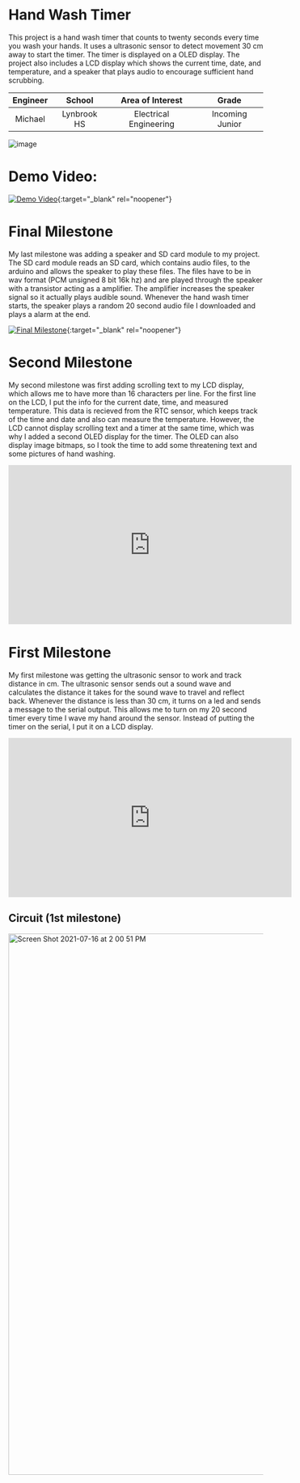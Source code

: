﻿# Hand Wash Timer
 This project is a hand wash timer that counts to twenty seconds every time you wash your hands. It uses a ultrasonic sensor to detect movement 30 cm away to start the timer. The timer is displayed on a OLED display. The project also includes a LCD display which shows the current time, date, and temperature, and a speaker that plays audio to encourage sufficient hand scrubbing. 
 
| **Engineer** | **School** | **Area of Interest** | **Grade** |
|:--:|:--:|:--:|:--:|
| Michael | Lynbrook HS | Electrical Engineering | Incoming Junior


![image](https://user-images.githubusercontent.com/71350303/126834812-36acd159-99f5-44a2-ac9d-1452128f295c.jpeg)

  
# Demo Video: 
[![Demo Video](https://cdn.discordapp.com/attachments/501260125731028994/862438682706313256/Screen_Shot_2021-07-07_at_2.03.13_PM.png )](https://www.youtube.com/watch?v=AGEDjoDWGVE "Demo Night Video"){:target="_blank" rel="noopener"}

# Final Milestone
My last milestone was adding a speaker and SD card module to my project. The SD card module reads an SD card, which contains audio files, to the arduino and allows the speaker to play these files. The files have to be in wav format (PCM unsigned 8 bit 16k hz) and are played through the speaker with a transistor acting as a amplifier. The amplifier increases the speaker signal so it actually plays audible sound. Whenever the hand wash timer starts, the speaker plays a random 20 second audio file I downloaded and plays a alarm at the end. 

[![Final Milestone](https://cdn.discordapp.com/attachments/501260125731028994/862438682706313256/Screen_Shot_2021-07-07_at_2.03.13_PM.png )](https://www.youtube.com/watch?v=ookglHMfglg "Final Milestone"){:target="_blank" rel="noopener"}

# Second Milestone
My second milestone was first adding scrolling text to my LCD display, which allows me to have more than 16 characters per line. For the first line on the LCD, I put the info for the current date, time, and measured temperature. This data is recieved from the RTC sensor, which keeps track of the time and date and also can measure the temperature. However, the LCD cannot display scrolling text and a timer at the same time, which was why I added a second OLED display for the timer. The OLED can also display image bitmaps, so I took the time to add some threatening text and some pictures of hand washing. 
  
      
            
            
<iframe width="560" height="315" src="https://www.youtube.com/embed/In7Fj0EMY_E" title="YouTube video player" frameborder="0" allow="accelerometer; autoplay; clipboard-write; encrypted-media; gyroscope; picture-in-picture" allowfullscreen></iframe>

# First Milestone
  
My first milestone was getting the ultrasonic sensor to work and track distance in cm. The ultrasonic sensor sends out a sound wave and calculates the distance it takes for the sound wave to travel and reflect back. Whenever the distance is less than 30 cm, it turns on a led and sends a message to the serial output. This allows me to turn on my 20 second timer every time I wave my hand around the sensor. Instead of putting the timer on the serial, I put it on a LCD display. 

<iframe width="560" height="315" src="https://www.youtube.com/embed/wI0pApb0Pbo" title="YouTube video player" frameborder="0" allow="accelerometer; autoplay; clipboard-write; encrypted-media; gyroscope; picture-in-picture" allowfullscreen></iframe>

## Circuit (1st milestone)

<img width="1071" alt="Screen Shot 2021-07-16 at 2 00 51 PM" src="https://user-images.githubusercontent.com/71350303/126830853-d9856f7a-f536-41e3-8fd0-1b03d35aabad.png">

